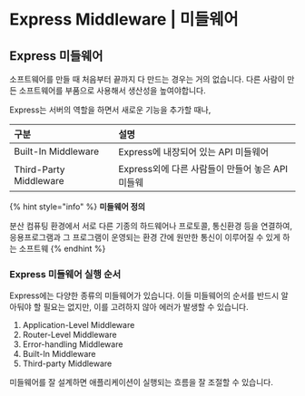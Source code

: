 # Express Middleware \| 미들웨어

## Express 미들웨어

 소프트웨어를 만들 때 처음부터 끝까지 다 만드는 경우는 거의 없습니다. 다른 사람이 만든 소프트웨어를 부품으로 사용해서 생산성을 높여야합니다.

Express는 서버의 역할을 하면서 새로운 기능을 추가할 때나, 

| 구분  | 설명  |
| :--- | :--- |
| Built-In Middleware |  Express에 내장되어 있는 API 미들웨어 |
| Third-Party Middleware | Express외에 다른 사람들이 만들어 놓은 API 미들웨 |

{% hint style="info" %}
**미들웨어 정의**

분산 컴퓨팅 환경에서 서로 다른 기종의 하드웨어나 프로토콜, 통신환경 등을 연결하여, 응용프로그램과 그 프로그램이 운영되는 환경 간에 원만한 통신이 이루어질 수 있게 하는 소프트웨
{% endhint %}

### Express 미들웨어 실행 순서

 Express에는 다양한 종류의 미들웨어가 있습니다. 이들 미들웨어의 순서를 반드시 알아둬야 할 필요는 없지만, 이를 고려하지 않아 에러가 발생할 수 있습니다.

1. Application-Level Middleware
2. Router-Level Middleware
3. Error-handling Middleware
4. Built-In Middleware
5. Third-party Middleware

미들웨어를 잘 설계하면 애플리케이션이 실행되는 흐름을 잘 조절할 수 있습니다. 


